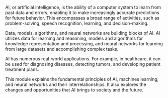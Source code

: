 AI, or artificial intelligence, is the ability of a computer system to learn from past data and errors, enabling it to make increasingly accurate predictions for future behavior. This encompasses a broad range of activities, such as problem-solving, speech recognition, learning, and decision-making.

Data, models, algorithms, and neural networks are building blocks of AI. AI utilizes data for learning and reasoning, models and algorithms for knowledge representation and processing, and neural networks for learning from large datasets and accomplishing complex tasks.

AI has numerous real-world applications. For example, in healthcare, it can be used for diagnosing diseases, detecting tumors, and developing patient treatment plans.

This module explains the fundamental principles of AI, machines learning, and neural networks and their interrelationships. It also explores the changes and opportunities that AI brings to society and the future.